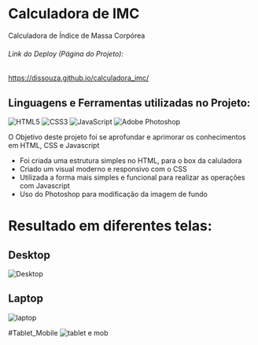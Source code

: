 # Calculadora de IMC
Calculadora de Índice de Massa Corpórea

###### Link do Deploy (Página do Projeto):
https://dissouza.github.io/calculadora_imc/

## Linguagens e Ferramentas utilizadas no Projeto:

![HTML5](https://img.shields.io/badge/html5-%23E34F26.svg?style=for-the-badge&logo=html5&logoColor=white)
![CSS3](https://img.shields.io/badge/css3-%231572B6.svg?style=for-the-badge&logo=css3&logoColor=white)
![JavaScript](https://img.shields.io/badge/javascript-%23323330.svg?style=for-the-badge&logo=javascript&logoColor=%23F7DF1E)
![Adobe Photoshop](https://img.shields.io/badge/adobe%20photoshop-%2331A8FF.svg?style=for-the-badge&logo=adobe%20photoshop&logoColor=white)


O Objetivo deste projeto foi se aprofundar e aprimorar os conhecimentos em HTML, CSS e Javascript

- Foi criada uma estrutura simples no HTML, para o box da caluladora
- Criado um visual moderno e responsivo com o CSS
- Utilizada a forma mais simples e funcional para realizar as operações com Javascript
- Uso do Photoshop para modificação da imagem de fundo

# Resultado em diferentes telas:

## Desktop
![Desktop](https://user-images.githubusercontent.com/104237978/213900902-83fc04f3-a43e-444e-a321-ef617fd77a4b.jpg)

## Laptop
![laptop](https://user-images.githubusercontent.com/104237978/213900912-b105df4e-d20d-428d-b447-425f3b15c7ff.jpg)



#Tablet_Mobile
![tablet e mob](https://user-images.githubusercontent.com/104237978/213901130-7c5abb82-861c-4921-9ed0-e2818636a57b.jpg)
